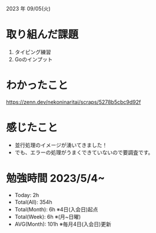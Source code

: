 
2023 年 09/05(火)

# 取り組んだ課題

1. タイピング練習
2. Goのインプット

# わかったこと

https://zenn.dev/nekoninaritai/scraps/5278b5cbc9d92f

# 感じたこと

* 並行処理のイメージが湧いてきました！
* でも、エラーの処理がうまくできていないので要調査です。

# 勉強時間 2023/5/4~

* Today: 2h
* Total(All): 354h　
* Total(Month): 6h ※4日(入会日)起点
* Total(Week): 6h ※(月~日曜)
* AVG(Month): 101h ※毎月4日(入会日)更新
